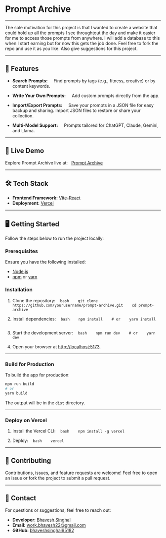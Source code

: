 # Prompt Archive

---

The sole motivation for this project is that I wanted to create a website that could hold up all the prompts I see throughtout the day and make it easier for me to access those prompts from anywhere. I will add a database to this when I start earning but for now this gets the job done. Feel free to fork the repo and use it as you like. Also give suggestions for this project.

---

## 🌟 Features

- **Search Prompts:**  
  Find prompts by tags (e.g., fitness, creative) or by content keywords.

- **Write Your Own Prompts:**  
  Add custom prompts directly from the app.

- **Import/Export Prompts:**  
  Save your prompts in a JSON file for easy backup and sharing. Import JSON files to restore or share your collection.

- **Multi-Model Support:**  
  Prompts tailored for ChatGPT, Claude, Gemini, and Llama.

---

## 🚀 Live Demo

Explore Prompt Archive live at:  
[Prompt Archive](https://prompt-archive.vercel.app/)

---

## 🛠️ Tech Stack

- **Frontend Framework:** [Vite-React](https://vitejs.dev/)  
- **Deployment:** [Vercel](https://vercel.com/)

---

## 🖥️ Getting Started

Follow the steps below to run the project locally:

### Prerequisites

Ensure you have the following installed:

- [Node.js](https://nodejs.org/)
- [npm](https://www.npmjs.com/) or [yarn](https://yarnpkg.com/)

### Installation

1. Clone the repository:
   ```bash
   git clone https://github.com/yourusername/prompt-archive.git
   cd prompt-archive
   ```

2. Install dependencies:
   ```bash
   npm install
   # or
   yarn install
   ```

3. Start the development server:
   ```bash
   npm run dev
   # or
   yarn dev
   ```

4. Open your browser at [http://localhost:5173](http://localhost:5173).

---

### Build for Production

To build the app for production:

```bash
npm run build
# or
yarn build
```
  
The output will be in the `dist` directory.

---

### Deploy on Vercel

1. Install the Vercel CLI:
   ```bash
   npm install -g vercel
   ```

2. Deploy:
   ```bash
   vercel
   ```

---

## 🤝 Contributing

Contributions, issues, and feature requests are welcome! Feel free to open an issue or fork the project to submit a pull request.

---

## 📧 Contact

For questions or suggestions, feel free to reach out:

- **Developer:** [Bhavesh Singhal](https://bhaveshsinghal.xyz)
- **Email:** <work.bhavesh22@gmail.com>
- **GitHub:** [bhaveshsinghal95182](https://github.com/bhaveshsinghal95182)
